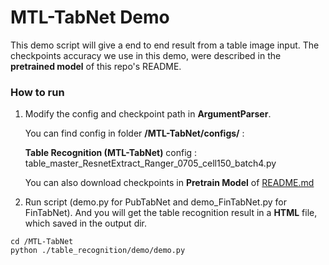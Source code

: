   <h1 align="left">MTL-TabNet Demo</h1>

This demo script will give a end to end result from a table image input. The checkpoints accuracy we use in this demo, were described in the **pretrained  model** of this repo's README.



### How to run

1. Modify the config and checkpoint path in **ArgumentParser**.

   You can find config in folder **/MTL-TabNet/configs/** :

   **Table Recognition (MTL-TabNet)** config : table_master_ResnetExtract_Ranger_0705_cell150_batch4.py

   You can also download checkpoints in **Pretrain Model** of <a href="../../README.md">README.md</a>

2. Run script (demo.py for PubTabNet and demo_FinTabNet.py for FinTabNet). And you will get the table recognition result in a **HTML** file, which saved in the output dir.

```shell
cd /MTL-TabNet
python ./table_recognition/demo/demo.py
```
